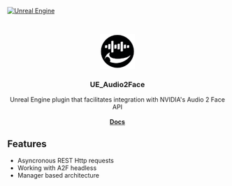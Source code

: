 <a href="https://www.unrealengine.com/">![Unreal Engine](https://img.shields.io/badge/Unreal-5.3%2B-dea309)</a>

<br/>
<p align="center">
  <a href="https://github.com/Bumvolla/UE_Audio2Face">
    <img src="Resources/Icon128.png" alt="Logo" width="80" height="80">
  </a>
<h3 align="center">UE_Audio2Face</h3>

  <p align="center">
     Unreal Engine plugin that facilitates integration with NVIDIA's Audio 2 Face API
    <br/>
    <br/>
    <a href="https://bumvolla.github.io/2024/12/19/A2FDocs/"><strong>Docs</strong></a>
  </p>

## Features

- Asyncronous REST Http requests
- Working with A2F headless
- Manager based architecture

